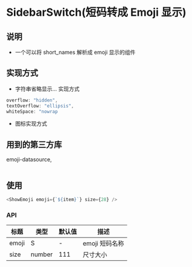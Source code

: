 # SidebarSwitch(短码转成 Emoji 显示)

## 说明

- 一个可以将 short_names 解析成 emoji 显示的组件

## 实现方式

- 字符串省略显示... 实现方式

```javascript
overflow: "hidden",
textOverflow: "ellipsis",
whiteSpace: "nowrap
```

- 图标实现方式

## 用到的第三方库

emoji-datasource,

```js
```

## 使用

```js
<ShowEmoji emoji={`${item}`} size={28} />
```

### API

| 标题  | 类型   | 默认值 | 描述           |
| ----- | ------ | ------ | -------------- |
| emoji | S      | -      | emoji 短码名称 |
| size  | number | 111    | 尺寸大小       |
